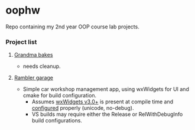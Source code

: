 # oophw
Repo containing my 2nd year OOP course lab projects.

### Project list
1. [Grandma bakes](https://github.com/alexsg4/oophw/tree/OOP0)
    - needs cleanup.

2. [Rambler garage](https://github.com/alexsg4/oophw/tree/OOP1-V2)
    - Simple car workshop management app, using wxWidgets for UI and cmake for build configuration.
        - Assumes [wxWidgets v3.0+](https://www.wxwidgets.org/downloads/) is present at compile time and [configured](https://wiki.wxwidgets.org/Compiling_and_getting_started) properly (unicode, no-debug).
        - VS builds may require either the Release or RelWithDebugInfo build configurations.
